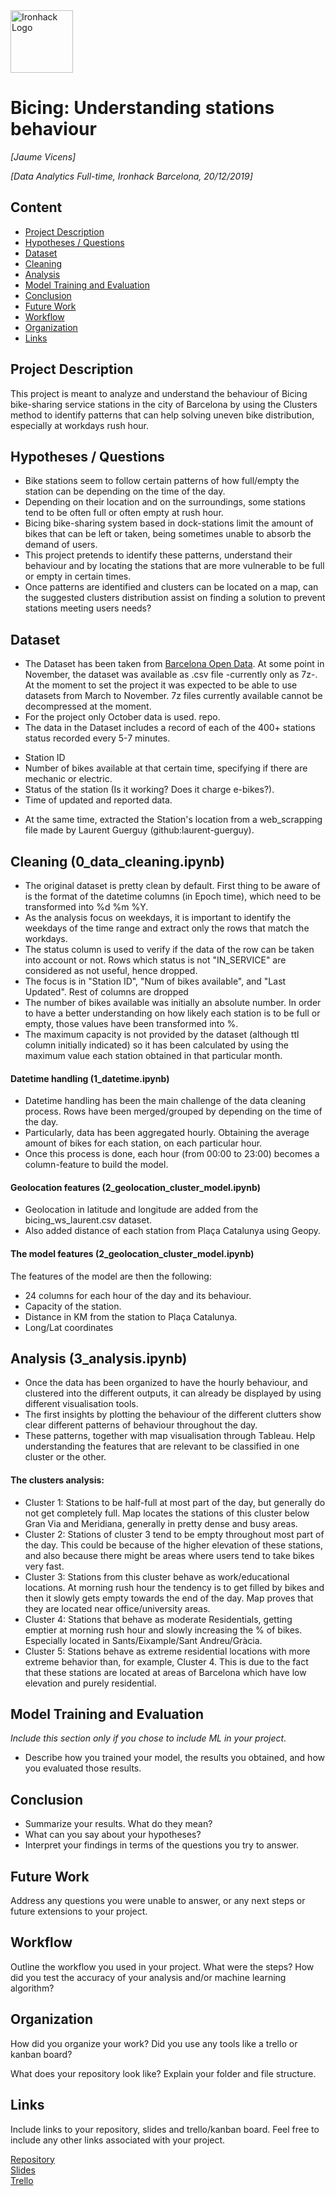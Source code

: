 <img src="https://bit.ly/2VnXWr2" alt="Ironhack Logo" width="100"/>

# Bicing: Understanding stations behaviour
*[Jaume Vicens]*

*[Data Analytics Full-time, Ironhack Barcelona, 20/12/2019]*

## Content
- [Project Description](#project-description)
- [Hypotheses / Questions](#hypotheses-questions)
- [Dataset](#dataset)
- [Cleaning](#cleaning)
- [Analysis](#analysis)
- [Model Training and Evaluation](#model-training-and-evaluation)
- [Conclusion](#conclusion)
- [Future Work](#future-work)
- [Workflow](#workflow)
- [Organization](#organization)
- [Links](#links)

## Project Description
This project is meant to analyze and understand the behaviour of Bicing bike-sharing service stations in the city of Barcelona by using the Clusters method to identify patterns that can help solving uneven bike distribution, especially at workdays rush hour.

## Hypotheses / Questions
* Bike stations seem to follow certain patterns of how full/empty the station can be depending on the time of the day.
* Depending on their location and on the surroundings, some stations tend to be often full or often empty at rush hour.
* Bicing bike-sharing system based in dock-stations limit the amount of bikes that can be left or taken, being sometimes unable to absorb the demand of users.
* This project pretends to identify these patterns, understand their behaviour and by locating the stations that are more vulnerable to be full or empty in certain times.
* Once patterns are identified and clusters can be located on a map, can the suggested clusters distribution assist on finding a solution to prevent stations meeting users needs?


## Dataset 
* The Dataset has been taken from [Barcelona Open Data](https://opendata-ajuntament.barcelona.cat/data/ca/dataset/estat-estacions-bicing). At some point in November, the dataset was available as .csv file -currently only as 7z-. At the moment to set the project it was expected to be able to use datasets from March to November. 7z files currently available cannot be decompressed at the moment.
* For the project only October data is used.
repo.
* The data in the Dataset includes a record of each of the 400+ stations status recorded every 5-7 minutes.
- Station ID
- Number of bikes available at that certain time, specifying if there are mechanic or electric.
- Status of the station (Is it working? Does it charge e-bikes?).
- Time of updated and reported data.
* At the same time, extracted the Station's location from a web_scrapping file made by Laurent Guerguy (github:laurent-guerguy).

## Cleaning (0_data_cleaning.ipynb)
* The original dataset is pretty clean by default. First thing to be aware of is the format of the datetime columns (in Epoch time), which need to be transformed into %d %m %Y.
* As the analysis focus on weekdays, it is important to identify the weekdays of the time range and extract only the rows that match the workdays.
* The status column is used to verify if the data of the row can be taken into account or not. Rows which status is not "IN_SERVICE" are considered as not useful, hence dropped.
* The focus is in "Station ID", "Num of bikes available", and "Last Updated". Rest of columns are dropped
* The number of bikes available was initially an absolute number. In order to have a better understanding on how likely each station is to be full or empty, those values have been transformed into %.
* The maximum capacity is not provided by the dataset (although ttl column initially indicated) so it has been calculated by using the maximum value each station obtained in that particular month.

#### Datetime handling (1_datetime.ipynb)
* Datetime handling has been the main challenge of the data cleaning process. Rows have been merged/grouped by depending on the time of the day.
* Particularly, data has been aggregated hourly. Obtaining the average amount of bikes for each station, on each particular hour.
* Once this process is done, each hour (from 00:00 to 23:00) becomes a column-feature to build the model.

#### Geolocation features (2_geolocation_cluster_model.ipynb)
* Geolocation in latitude and longitude are added from the bicing_ws_laurent.csv dataset.
* Also added distance of each station from Plaça Catalunya using Geopy.

#### The model features (2_geolocation_cluster_model.ipynb)
The features of the model are then the following:
* 24 columns for each hour of the day and its behaviour. 
* Capacity of the station.
* Distance in KM from the station to Plaça Catalunya.
* Long/Lat coordinates


## Analysis (3_analysis.ipynb)
* Once the data has been organized to have the hourly behaviour, and clustered into the different outputs, it can already be displayed by using different visualisation tools.
* The first insights by plotting the behaviour of the different clutters show clear different patterns of behaviour throughout the day. 
* These patterns, together with map visualisation through Tableau. Help understanding the features that are relevant to be classified in one cluster or the other.

#### The clusters analysis:
* Cluster 1: Stations to be half-full at most part of the day, but generally do not get completely full. Map locates the stations of this cluster below Gran Via and Meridiana, generally in pretty dense and busy areas.
* Cluster 2: Stations of cluster 3 tend to be empty throughout most part of the day. This could be because of the higher elevation of these stations, and also because there might be areas where users tend to take bikes very fast.
* Cluster 3: Stations from this cluster behave as work/educational locations. At morning rush hour the tendency is to get filled by bikes and then it slowly gets empty towards the end of the day. Map proves that they are located near office/university areas.
* Cluster 4: Stations that behave as moderate Residentials, getting emptier at morning rush hour and slowly increasing the % of bikes. Especially located in Sants/Eixample/Sant Andreu/Gràcia.
* Cluster 5: Stations behave as extreme residential locations with more extreme behavior than, for example, Cluster 4. This is due to the fact that these stations are located at areas of Barcelona which have low elevation and purely residential.

## Model Training and Evaluation
*Include this section only if you chose to include ML in your project.*
* Describe how you trained your model, the results you obtained, and how you evaluated those results.

## Conclusion
* Summarize your results. What do they mean?
* What can you say about your hypotheses?
* Interpret your findings in terms of the questions you try to answer.

## Future Work
Address any questions you were unable to answer, or any next steps or future extensions to your project.

## Workflow
Outline the workflow you used in your project. What were the steps?
How did you test the accuracy of your analysis and/or machine learning algorithm?

## Organization
How did you organize your work? Did you use any tools like a trello or kanban board?

What does your repository look like? Explain your folder and file structure.

## Links
Include links to your repository, slides and trello/kanban board. Feel free to include any other links associated with your project.


[Repository](https://github.com/)  
[Slides](https://slides.com/)  
[Trello](https://trello.com/en)  
